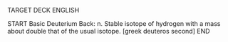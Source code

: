 TARGET DECK
ENGLISH

START
Basic
Deuterium
Back: n. Stable isotope of hydrogen with a mass about double that of the usual isotope. [greek deuteros second]
END
